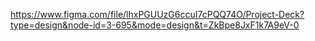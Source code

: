 https://www.figma.com/file/lhxPGUUzG6ccuI7cPQQ74O/Project-Deck?type=design&node-id=3-695&mode=design&t=ZkBpe8JxF1k7A9eV-0
